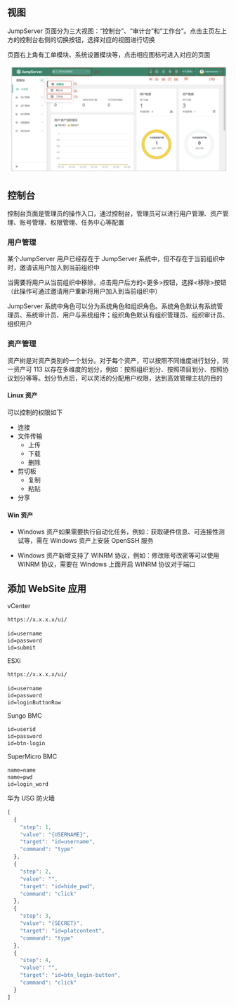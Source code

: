 ## 视图

JumpServer 页面分为三大视图：“控制台”、“审计台”和“工作台”。点击主页左上方的控制台右侧的切换按钮，选择对应的视图进行切换

页面右上角有工单模块、系统设置模块等，点击相应图标可进入对应的页面

![image-20241118180307686](./.assets/JMS资产管理/image-20241118180307686.png)

## 控制台

控制台页面是管理员的操作入口，通过控制台，管理员可以进行用户管理、资产管理、账号管理、权限管理、任务中心等配置

### 用户管理

某个JumpServer 用户已经存在于 JumpServer 系统中，但不存在于当前组织中时，邀请该用户加入到当前组织中

当需要将用户从当前组织中移除，点击用户后方的<更多>按钮，选择<移除>按钮（此操作可通过邀请用户重新将用户加入到当前组织中）

JumpServer 系统中角色可以分为系统角色和组织角色。系统角色默认有系统管理员、系统审计员、用户与系统组件；组织角色默认有组织管理员、组织审计员、组织用户

### 资产管理

资产树是对资产类别的一个划分。对于每个资产，可以按照不同维度进行划分，同一资产可 113 以存在多维度的划分，例如：按照组织划分、按照项目划分、按照协议划分等等。划分节点后，可以灵活的分配用户权限，达到高效管理主机的目的

#### Linux 资产

可以控制的权限如下

- 连接
- 文件传输
  - 上传
  - 下载
  - 删除
- 剪切板
  - 复制
  - 粘贴
- 分享

#### Win 资产

- Windows 资产如果需要执行自动化任务，例如：获取硬件信息、可连接性测试等，需在 Windows 资产上安装 OpenSSH 服务

- Windows 资产新增支持了 WINRM 协议，例如：修改账号改密等可以使用 WINRM 协议，需要在 Windows 上面开启 WINRM 协议对于端口

## 添加 WebSite 应用

vCenter

```
https://x.x.x.x/ui/

id=username
id=password
id=submit
```

ESXi

```
https://x.x.x.x/ui/

id=username
id=password 
id=loginButtonRow
```

Sungo BMC

```
id=userid
id=password
id=btn-login
```

SuperMicro BMC

```
name=name
name=pwd
id=login_word
```

华为 USG 防火墙

```javascript
[
  {
    "step": 1,
    "value": "{USERNAME}",
    "target": "id=username",
    "command": "type"
  },
  {
    "step": 2,
    "value": "",
    "target": "id=hide_pwd",
    "command": "click"
  },
  {
    "step": 3,
    "value": "{SECRET}",
    "target": "id=platcontent",
    "command": "type"
  },
  {
    "step": 4,
    "value": "",
    "target": "id=btn_login-button",
    "command": "click"
  }
]
```

